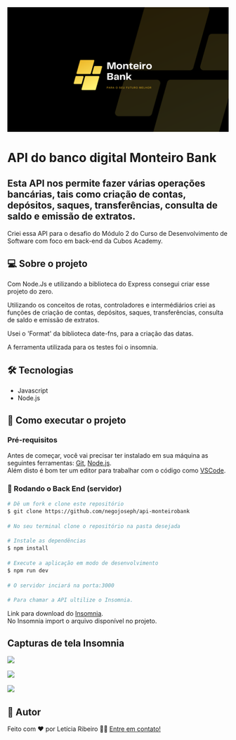 <img src="img/monteiroBank.png">

# API do banco digital Monteiro Bank

## Esta API nos permite fazer várias operações bancárias, tais como criação de contas, depósitos, saques, transferências, consulta de saldo e emissão de extratos.

Criei essa API para o desafio do Módulo 2 do Curso de Desenvolvimento de Software com foco em back-end da Cubos Academy.



## 💻 Sobre o projeto

Com Node.Js e utilizando a biblioteca do Express consegui criar esse projeto do zero.

Utilizando os conceitos de rotas, controladores e intermédiários criei as funções de criação de contas, depósitos, saques, transferências, consulta de saldo e emissão de extratos.

Usei o 'Format' da biblioteca date-fns, para a criação das datas.

A ferramenta utilizada para os testes foi o insomnia.

## 🛠 Tecnologias

- Javascript
- Node.js

## 🚀 Como executar o projeto

### Pré-requisitos

Antes de começar, você vai precisar ter instalado em sua máquina as seguintes ferramentas:
[Git](https://git-scm.com), [Node.js](https://nodejs.org/en/download).<br>
Além disto é bom ter um editor para trabalhar com o código como [VSCode](https://code.visualstudio.com/download).

### 🎲 Rodando o Back End (servidor)

```bash
# Dê um fork e clone este repositório
$ git clone https://github.com/negojoseph/api-monteirobank

# No seu terminal clone o repositório na pasta desejada

# Instale as dependências
$ npm install

# Execute a aplicação em modo de desenvolvimento
$ npm run dev

# O servidor inciará na porta:3000

# Para chamar a API ultilize o Insomnia.
```

Link para download do [Insomnia](https://insomnia.rest/download).<br>
No Insomnia import o arquivo disponível no projeto.

## Capturas de tela Insomnia

![](./screenshoots/Captura%20de%20tela%202023-08-23%20093107.png)

![](./screenshoots/Captura%20de%20tela%202023-08-23%20090533.png)

![](./screenshoots/Captura%20de%20tela%202023-08-23%20090811.png)

## 📝 Autor

Feito com ❤️ por Letícia Ribeiro 👋🏽 [Entre em contato!](https://www.linkedin.com/in/leticia-ribeiro-dev-eng/)
